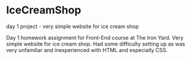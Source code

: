 # IceCreamShop
day 1 project - very simple website for ice cream shop

Day 1 homework assignment for Front-End course at The Iron Yard. Very simple website for ice cream shop. Had some difficulty setting up as was very unfamiliar and inexperienced with HTML and especially CSS. 
